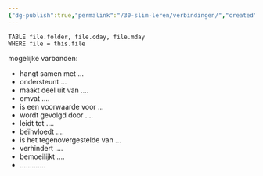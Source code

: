 ```yaml
---
{"dg-publish":true,"permalink":"/30-slim-leren/verbindingen/","created":"2025-03-25T15:01:58.002+01:00","updated":"2025-03-25T15:04:00.179+01:00"}
---
```


``` dataview
TABLE file.folder, file.cday, file.mday
WHERE file = this.file
```
mogelijke varbanden:
- hangt samen met ...
- ondersteunt ...
- maakt deel uit van ....
- omvat ....
- is een voorwaarde voor ...
- wordt gevolgd door ....
- leidt tot ....
- beïnvloedt ....
- is het tegenovergestelde van ...
- verhindert ....
- bemoeilijkt ....
- .............